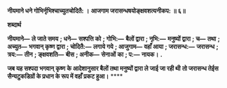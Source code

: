 **नीयमाने धने गोभिर्नृभिश्चाच्युतचोदितै: ।** **आजगाम जरासन्धषयोङ्क्षवशत्यनीकप: ॥ ६॥** 

**शब्दार्थ** 

**नीयमाने—** **ले जाते समय** **; धने—** **सश्पत्ति को** **; गोभि:—** **बैलों द्वारा** **; नृभि:—** **मनुष्यों द्वारा** **; च—** **तथा** **; अच्युत—** **भगवान् कृष्ण** **द्वारा** **; चोदितै:—** **लगाये गये** **; आजुगाम—** **वहाँ आया** **; जरासन्ध:—** **जरासन्ध** **; त्रय:—** **तीन** **; ङ्क्षवशति—** **बीस** **; अनीक—** **सेनाओं** **का** **; प:—** **नायक।** **.** 

**जब यह सश्पदा भगवान् कृष्ण के आदेशानुसार बैलों तथा मनुष्यों द्वारा ले जाई जा रही थी** **तो जरासन्ध तेईस सैन्यटुकडिय़ों के प्रधान के रूप में वहाँ प्रकट हुआ।** **** 